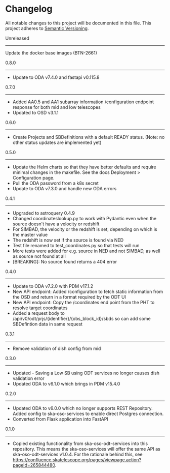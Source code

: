 Changelog
==========

All notable changes to this project will be documented in this file.
This project adheres to [Semantic Versioning](http://semver.org/).

Unreleased
***********

Update the docker base images (BTN-2661)

0.8.0
**********
* Update to ODA v7.4.0 and fastapi v0.115.8

0.7.0
**********
* Added AA0.5 and AA1 subarray information /configuration endpoint response for both mid and low telescopes
* Updated to OSD v3.1.1

0.6.0
**********
* Create Projects and SBDefinitions with a default READY status. (Note: no other status updates are implemented yet)

0.5.0
**********
* Update the Helm charts so that they have better defaults and require minimal changes in the makefile. See the docs
  Deployment > Configuration page.
* Pull the ODA password from a k8s secret
* Update to ODA v7.3.0 and handle new ODA errors

0.4.1
*****
* Upgraded to astroquery 0.4.9
* Changed coordinateslookup.py to work with Pydantic even when the source doesn't have a velocity or redshift
* For SIMBAD, the velocity or the redshift is set, depending on which is the master value
* The redshift is now set if the source is found via NED
* Test file renamed to test_coordinates.py so that tests will run
* More tests were added for e.g. source in NED and not SIMBAD, as well as source not found at all
* [BREAKING]: No source found returns a 404 error 

0.4.0
*****
* Update to ODA v7.2.0 with PDM v17.1.2
* New API endpoint: Added /configuration to fetch static information from the OSD and return in a format required by the ODT UI
* New API endpoint: Copy the /coordinates end point from the PHT to resolve target coordinates
* Added a request body to /api/v0/odt/prjs/{identifier}/{obs_block_id}/sbds so can add some SBDefintion data in same request

0.3.1
*****
* Remove validation of dish config from mid

0.3.0
*****
* Updated - Saving a Low SB using ODT services no longer causes dish validation error
* Updated ODA to v6.1.0 which brings in PDM v15.4.0

0.2.0
*****

* Updated ODA to v6.0.0 which no longer supports REST Repository. Added config to ska-oso-services to enable direct Postgres connection.
* Converted from Flask application into FastAPI

0.1.0
*****

* Copied existing functionality from ska-oso-odt-services into this repository. This means the ska-oso-services will offer the same API as ska-oso-odt-services v1.0.4. For the rationale behind this, see https://confluence.skatelescope.org/pages/viewpage.action?pageId=265844480.
